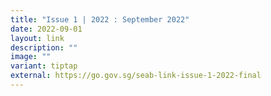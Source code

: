 ```yaml
---
title: "Issue 1 | 2022 : September 2022"
date: 2022-09-01
layout: link
description: ""
image: ""
variant: tiptap
external: https://go.gov.sg/seab-link-issue-1-2022-final
---
```

